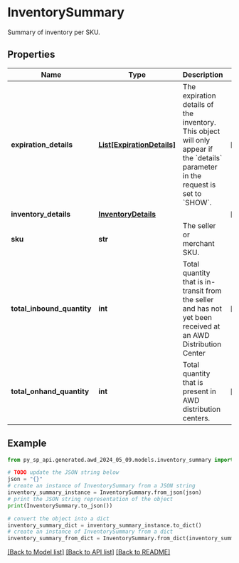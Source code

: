 # InventorySummary

Summary of inventory per SKU.

## Properties

Name | Type | Description | Notes
------------ | ------------- | ------------- | -------------
**expiration_details** | [**List[ExpirationDetails]**](ExpirationDetails.md) | The expiration details of the inventory. This object will only appear if the &#x60;details&#x60; parameter in the request is set to &#x60;SHOW&#x60;. | [optional] 
**inventory_details** | [**InventoryDetails**](InventoryDetails.md) |  | [optional] 
**sku** | **str** | The seller or merchant SKU. | 
**total_inbound_quantity** | **int** | Total quantity that is in-transit from the seller and has not yet been received at an AWD Distribution Center | [optional] 
**total_onhand_quantity** | **int** | Total quantity that is present in AWD distribution centers. | [optional] 

## Example

```python
from py_sp_api.generated.awd_2024_05_09.models.inventory_summary import InventorySummary

# TODO update the JSON string below
json = "{}"
# create an instance of InventorySummary from a JSON string
inventory_summary_instance = InventorySummary.from_json(json)
# print the JSON string representation of the object
print(InventorySummary.to_json())

# convert the object into a dict
inventory_summary_dict = inventory_summary_instance.to_dict()
# create an instance of InventorySummary from a dict
inventory_summary_from_dict = InventorySummary.from_dict(inventory_summary_dict)
```
[[Back to Model list]](../README.md#documentation-for-models) [[Back to API list]](../README.md#documentation-for-api-endpoints) [[Back to README]](../README.md)



